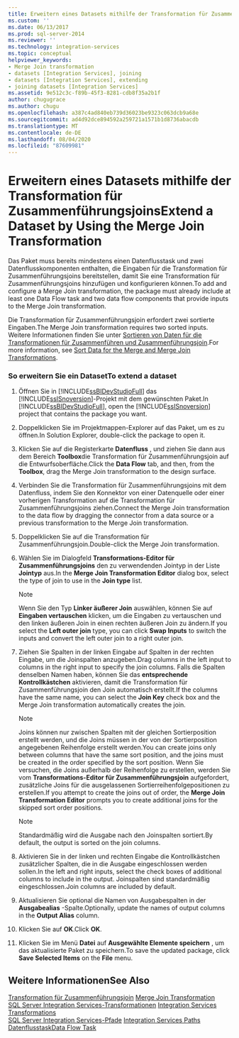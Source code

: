 ```yaml
---
title: Erweitern eines Datasets mithilfe der Transformation für Zusammenführungsjoin | Microsoft-Dokumentation
ms.custom: ''
ms.date: 06/13/2017
ms.prod: sql-server-2014
ms.reviewer: ''
ms.technology: integration-services
ms.topic: conceptual
helpviewer_keywords:
- Merge Join transformation
- datasets [Integration Services], joining
- datasets [Integration Services], extending
- joining datasets [Integration Services]
ms.assetid: 9e512c3c-f89b-45f3-8281-cdb8f35a2b1f
author: chugugrace
ms.author: chugu
ms.openlocfilehash: a387c4ad840eb739d36023be9323c063dcb9a68e
ms.sourcegitcommit: ad4d92dce894592a259721a1571b1d8736abacdb
ms.translationtype: MT
ms.contentlocale: de-DE
ms.lasthandoff: 08/04/2020
ms.locfileid: "87609981"
---
```

# <a name="extend-a-dataset-by-using-the-merge-join-transformation"></a><span data-ttu-id="88283-102">Erweitern eines Datasets mithilfe der Transformation für Zusammenführungsjoins</span><span class="sxs-lookup"><span data-stu-id="88283-102">Extend a Dataset by Using the Merge Join Transformation</span></span>
  <span data-ttu-id="88283-103">Das Paket muss bereits mindestens einen Datenflusstask und zwei Datenflusskomponenten enthalten, die Eingaben für die Transformation für Zusammenführungsjoins bereitstellen, damit Sie eine Transformation für Zusammenführungsjoins hinzufügen und konfigurieren können.</span><span class="sxs-lookup"><span data-stu-id="88283-103">To add and configure a Merge Join transformation, the package must already include at least one Data Flow task and two data flow components that provide inputs to the Merge Join transformation.</span></span>  
  
 <span data-ttu-id="88283-104">Die Transformation für Zusammenführungsjoin erfordert zwei sortierte Eingaben.</span><span class="sxs-lookup"><span data-stu-id="88283-104">The Merge Join transformation requires two sorted inputs.</span></span> <span data-ttu-id="88283-105">Weitere Informationen finden Sie unter [Sortieren von Daten für die Transformationen für Zusammenführen und Zusammenführungsjoin](sort-data-for-the-merge-and-merge-join-transformations.md).</span><span class="sxs-lookup"><span data-stu-id="88283-105">For more information, see [Sort Data for the Merge and Merge Join Transformations](sort-data-for-the-merge-and-merge-join-transformations.md).</span></span>  
  
### <a name="to-extend-a-dataset"></a><span data-ttu-id="88283-106">So erweitern Sie ein Dataset</span><span class="sxs-lookup"><span data-stu-id="88283-106">To extend a dataset</span></span>  
  
1.  <span data-ttu-id="88283-107">Öffnen Sie in [!INCLUDE[ssBIDevStudioFull](../../../includes/ssbidevstudiofull-md.md)] das [!INCLUDE[ssISnoversion](../../../includes/ssisnoversion-md.md)]-Projekt mit dem gewünschten Paket.</span><span class="sxs-lookup"><span data-stu-id="88283-107">In [!INCLUDE[ssBIDevStudioFull](../../../includes/ssbidevstudiofull-md.md)], open the [!INCLUDE[ssISnoversion](../../../includes/ssisnoversion-md.md)] project that contains the package you want.</span></span>  
  
2.  <span data-ttu-id="88283-108">Doppelklicken Sie im Projektmappen-Explorer auf das Paket, um es zu öffnen.</span><span class="sxs-lookup"><span data-stu-id="88283-108">In Solution Explorer, double-click the package to open it.</span></span>  
  
3.  <span data-ttu-id="88283-109">Klicken Sie auf die Registerkarte **Datenfluss** , und ziehen Sie dann aus dem Bereich **Toolbox**die Transformation für Zusammenführungsjoin auf die Entwurfsoberfläche.</span><span class="sxs-lookup"><span data-stu-id="88283-109">Click the **Data Flow** tab, and then, from the **Toolbox**, drag the Merge Join transformation to the design surface.</span></span>  
  
4.  <span data-ttu-id="88283-110">Verbinden Sie die Transformation für Zusammenführungsjoins mit dem Datenfluss, indem Sie den Konnektor von einer Datenquelle oder einer vorherigen Transformation auf die Transformation für Zusammenführungsjoins ziehen.</span><span class="sxs-lookup"><span data-stu-id="88283-110">Connect the Merge Join transformation to the data flow by dragging the connector from a data source or a previous transformation to the Merge Join transformation.</span></span>  
  
5.  <span data-ttu-id="88283-111">Doppelklicken Sie auf die Transformation für Zusammenführungsjoin.</span><span class="sxs-lookup"><span data-stu-id="88283-111">Double-click the Merge Join transformation.</span></span>  
  
6.  <span data-ttu-id="88283-112">Wählen Sie im Dialogfeld **Transformations-Editor für Zusammenführungsjoins** den zu verwendenden Jointyp in der Liste **Jointyp** aus.</span><span class="sxs-lookup"><span data-stu-id="88283-112">In the **Merge Join Transformation Editor** dialog box, select the type of join to use in the **Join type** list.</span></span>  
  
    > [!NOTE]  
    >  <span data-ttu-id="88283-113">Wenn Sie den Typ **Linker äußerer Join** auswählen, können Sie auf **Eingaben vertauschen** klicken, um die Eingaben zu vertauschen und den linken äußeren Join in einen rechten äußeren Join zu ändern.</span><span class="sxs-lookup"><span data-stu-id="88283-113">If you select the **Left outer join** type, you can click **Swap Inputs** to switch the inputs and convert the left outer join to a right outer join.</span></span>  
  
7.  <span data-ttu-id="88283-114">Ziehen Sie Spalten in der linken Eingabe auf Spalten in der rechten Eingabe, um die Joinspalten anzugeben.</span><span class="sxs-lookup"><span data-stu-id="88283-114">Drag columns in the left input to columns in the right input to specify the join columns.</span></span> <span data-ttu-id="88283-115">Falls die Spalten denselben Namen haben, können Sie das **entsprechende Kontrollkästchen** aktivieren, damit die Transformation für Zusammenführungsjoin den Join automatisch erstellt.</span><span class="sxs-lookup"><span data-stu-id="88283-115">If the columns have the same name, you can select the **Join Key** check box and the Merge Join transformation automatically creates the join.</span></span>  
  
    > [!NOTE]  
    >  <span data-ttu-id="88283-116">Joins können nur zwischen Spalten mit der gleichen Sortierposition erstellt werden, und die Joins müssen in der von der Sortierposition angegebenen Reihenfolge erstellt werden.</span><span class="sxs-lookup"><span data-stu-id="88283-116">You can create joins only between columns that have the same sort position, and the joins must be created in the order specified by the sort position.</span></span> <span data-ttu-id="88283-117">Wenn Sie versuchen, die Joins außerhalb der Reihenfolge zu erstellen, werden Sie vom **Transformations-Editor für Zusammenführungsjoin** aufgefordert, zusätzliche Joins für die ausgelassenen Sortierreihenfolgepositionen zu erstellen.</span><span class="sxs-lookup"><span data-stu-id="88283-117">If you attempt to create the joins out of order, the **Merge Join Transformation Editor** prompts you to create additional joins for the skipped sort order positions.</span></span>  
  
    > [!NOTE]  
    >  <span data-ttu-id="88283-118">Standardmäßig wird die Ausgabe nach den Joinspalten sortiert.</span><span class="sxs-lookup"><span data-stu-id="88283-118">By default, the output is sorted on the join columns.</span></span>  
  
8.  <span data-ttu-id="88283-119">Aktivieren Sie in der linken und rechten Eingabe die Kontrollkästchen zusätzlicher Spalten, die in die Ausgabe eingeschlossen werden sollen.</span><span class="sxs-lookup"><span data-stu-id="88283-119">In the left and right inputs, select the check boxes of additional columns to include in the output.</span></span> <span data-ttu-id="88283-120">Joinspalten sind standardmäßig eingeschlossen.</span><span class="sxs-lookup"><span data-stu-id="88283-120">Join columns are included by default.</span></span>  
  
9. <span data-ttu-id="88283-121">Aktualisieren Sie optional die Namen von Ausgabespalten in der **Ausgabealias** -Spalte.</span><span class="sxs-lookup"><span data-stu-id="88283-121">Optionally, update the names of output columns in the **Output Alias** column.</span></span>  
  
10. <span data-ttu-id="88283-122">Klicken Sie auf **OK**.</span><span class="sxs-lookup"><span data-stu-id="88283-122">Click **OK**.</span></span>  
  
11. <span data-ttu-id="88283-123">Klicken Sie im Menü **Datei** auf **Ausgewählte Elemente speichern** , um das aktualisierte Paket zu speichern.</span><span class="sxs-lookup"><span data-stu-id="88283-123">To save the updated package, click **Save Selected Items** on the **File** menu.</span></span>  
  
## <a name="see-also"></a><span data-ttu-id="88283-124">Weitere Informationen</span><span class="sxs-lookup"><span data-stu-id="88283-124">See Also</span></span>  
 <span data-ttu-id="88283-125">[Transformation für Zusammenführungsjoin](merge-join-transformation.md) </span><span class="sxs-lookup"><span data-stu-id="88283-125">[Merge Join Transformation](merge-join-transformation.md) </span></span>  
 <span data-ttu-id="88283-126">[SQL Server Integration Services-Transformationen](integration-services-transformations.md) </span><span class="sxs-lookup"><span data-stu-id="88283-126">[Integration Services Transformations](integration-services-transformations.md) </span></span>  
 <span data-ttu-id="88283-127">[SQL Server Integration Services-Pfade](../integration-services-paths.md) </span><span class="sxs-lookup"><span data-stu-id="88283-127">[Integration Services Paths](../integration-services-paths.md) </span></span>  
 [<span data-ttu-id="88283-128">Datenflusstask</span><span class="sxs-lookup"><span data-stu-id="88283-128">Data Flow Task</span></span>](../../control-flow/data-flow-task.md)  
  
  
